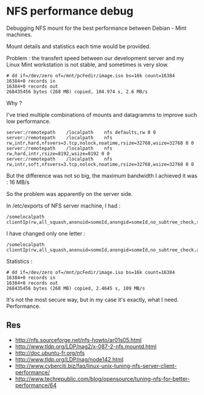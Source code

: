 # NFS performance debug

Debugging NFS mount for the best performance between Debian - Mint machines.

Mount details and statistics each time would be provided.

Problem : the transfert speed between our development server and my Linux Mint workstation is not stable, and sometimes is very slow.

    # dd if=/dev/zero of=/mnt/pcFedir/image.iso bs=16k count=16384
    16384+0 records in
    16384+0 records out
    268435456 bytes (268 MB) copied, 104.974 s, 2.6 MB/s

Why ?

I've tried multiple combinations of mounts and datagramms to improve such low performance.

    server:/remotepath    /localpath    nfs defaults,rw 0 0
    server:/remotepath    /localpath    nfs rw,intr,hard,nfsvers=3.tcp,nolock,noatime,rsize=32768,wsize=32768 0 0
    server:/remotepath    /localpath    nfs rw,hard,intr,rsize=8192,wsize=8192 0 0
    server:/remotepath    /localpath    nfs rw,intr,soft,nfsvers=3.tcp,nolock,noatime,rsize=32768,wsize=32768 0 0
    
But the difference was not so big, the maximum bandwidth I achieved it was : 16 MB/s

So the problem was apparently on the server side. 

In /etc/exports of NFS server machine, I had :

    /somelocalpath clientIp(rw,all_squash,anonuid=someId,anongid=someId,no_subtree_check,sync)
    
I have changed only one letter :    

    /somelocalpath clientIp(rw,all_squash,anonuid=someId,anongid=someId,no_subtree_check,async)
    
Statistics :

    # dd if=/dev/zero of=/mnt/pcFedir/image.iso bs=16k count=16384
    16384+0 records in
    16384+0 records out
    268435456 bytes (268 MB) copied, 2.4645 s, 109 MB/s
    
It's not the most secure way, but in my case it's exactly, what I need. Performance.

## Res

* http://nfs.sourceforge.net/nfs-howto/ar01s05.html
* http://www.tldp.org/LDP/nag2/x-087-2-nfs.mountd.html
* http://doc.ubuntu-fr.org/nfs
* http://www.tldp.org/LDP/nag/node142.html
* http://www.cyberciti.biz/faq/linux-unix-tuning-nfs-server-client-performance/
* http://www.techrepublic.com/blog/opensource/tuning-nfs-for-better-performance/64
